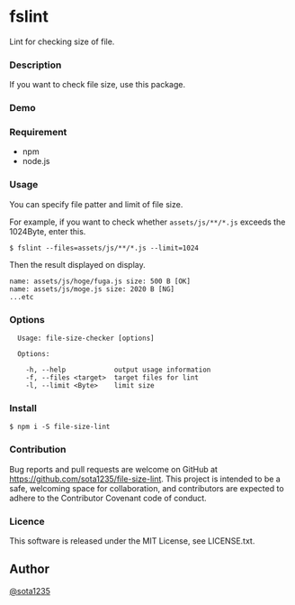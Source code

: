 fslint
====

Lint for checking size of file.

### Description

If you want to check file size, use this package.

### Demo

### Requirement

- npm
- node.js

### Usage

You can specify file patter and limit of file size.

For example, if you want to check whether `assets/js/**/*.js` exceeds the 1024Byte,
enter this.

```shell
$ fslint --files=assets/js/**/*.js --limit=1024
```

Then the result displayed on display.

```shell
name: assets/js/hoge/fuga.js size: 500 B [OK]
name: assets/js/moge.js size: 2020 B [NG]
...etc
```

### Options

```
  Usage: file-size-checker [options]

  Options:

    -h, --help            output usage information
    -f, --files <target>  target files for lint
    -l, --limit <Byte>    limit size
```

### Install

```shell
$ npm i -S file-size-lint
```

### Contribution

Bug reports and pull requests are welcome on GitHub at https://github.com/sota1235/file-size-lint. This project is intended to be a safe, welcoming space for collaboration, and contributors are expected to adhere to the Contributor Covenant code of conduct.

### Licence

This software is released under the MIT License, see LICENSE.txt.

## Author

[@sota1235](https://github.com/sota1235)
